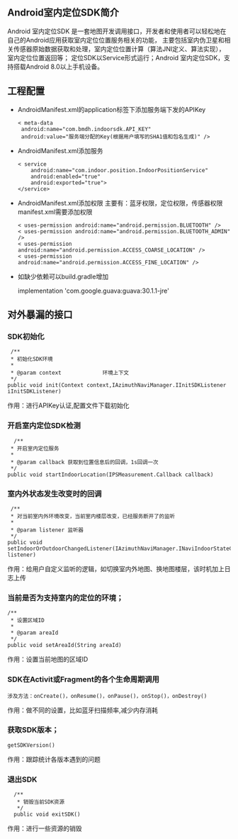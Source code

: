 ## Android室内定位SDK简介

Android 室内定位SDK 是一套地图开发调用接口，开发者和使用者可以轻松地在自己的Android应用获取室内定位位置服务相关的功能，
主要包括室内伪卫星和相关传感器原始数据获取和处理，室内定位位置计算（算法JNI定义、算法实现），室内定位位置返回等；
定位SDK以Service形式运行；Android 室内定位SDK，支持搭载Android 8.0以上手机设备。

## 工程配置
* AndroidManifest.xml的application标签下添加服务端下发的APIKey

      < meta-data
       android:name="com.bmdh.indoorsdk.API_KEY"
       android:value="服务端分配的Key(根据用户填写的SHA1值和包名生成)" />

* AndroidManifest.xml添加服务

      < service
          android:name="com.indoor.position.IndoorPositionService"
          android:enabled="true"
          android:exported="true">
      </service>

* AndroidManifest.xml添加权限
  主要有：蓝牙权限，定位权限，传感器权限
  manifest.xml需要添加权限

      < uses-permission android:name="android.permission.BLUETOOTH" />
      < uses-permission android:name="android.permission.BLUETOOTH_ADMIN" />
      < uses-permission android:name="android.permission.ACCESS_COARSE_LOCATION" />
      < uses-permission android:name="android.permission.ACCESS_FINE_LOCATION" />

* 如缺少依赖可以build.gradle增加

  implementation 'com.google.guava:guava:30.1.1-jre'

## 对外暴漏的接口
### SDK初始化
     /**
     * 初始化SDK环境
     *
     * @param context             环境上下文
     */
    public void init(Context context,IAzimuthNaviManager.IInitSDKListener iInitSDKListener)
作用：进行APIKey认证,配置文件下载初始化

### 开启室内定位SDK检测
      /**
     * 开启室内定位服务
     *
     * @param callback 获取到位置信息后的回调，1s回调一次
     */
    public void startIndoorLocation(IPSMeasurement.Callback callback)

### 室内外状态发生改变时的回调
     /**
     * 对当前室内外环境改变，当前室内楼层改变，已经服务断开了的监听
     *
     * @param listener 监听器
     */
    public void setIndoorOrOutdoorChangedListener(IAzimuthNaviManager.INaviIndoorStateChangeListener listener)

作用：给用户自定义监听的逻辑，如切换室内外地图、换地图楼层，该时机加上日志上传

### 当前是否为支持室内的定位的环境；
    /**
     * 设置区域ID
     *
     * @param areaId
     */
    public void setAreaId(String areaId)
作用：设置当前地图的区域ID

### SDK在Activit或Fragment的各个生命周期调用
    涉及方法：onCreate()，onResume()，onPause()，onStop()，onDestroy()
作用：做不同的设置，比如蓝牙扫描频率,减少内存消耗

### 获取SDK版本；
    getSDKVersion()
作用：跟踪统计各版本遇到的问题

### 退出SDK
      /**
       * 销毁当前SDK资源
       */
      public void exitSDK()

作用：进行一些资源的销毁



